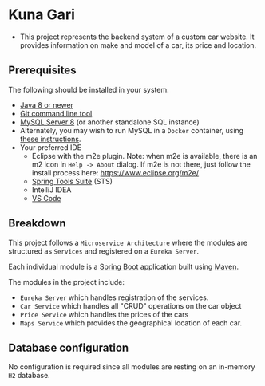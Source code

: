 # Kuna Gari

* This project represents the backend system of a  custom car website. It provides information on make and model of a car, its price and location.

## Prerequisites
The following  should be installed in your system:
* [Java 8 or newer](https://www.oracle.com/technetwork/java/javase/downloads/index.html)
* [Git command line tool](https://help.github.com/articles/set-up-git)
* [MySQL Server 8](https://dev.mysql.com/downloads/mysql/) (or another standalone SQL instance)
* Alternately, you may wish to run MySQL in a `Docker` container, using [these instructions](https://hub.docker.com/_/mysql/).
* Your preferred IDE
    * Eclipse with the m2e plugin. Note: when m2e is available, there is an m2 icon in `Help -> About` dialog. If m2e is
      not there, just follow the install process here: https://www.eclipse.org/m2e/
    * [Spring Tools Suite](https://spring.io/tools) (STS)
    * IntelliJ IDEA
    * [VS Code](https://code.visualstudio.com)


## Breakdown
This project follows a `Microservice Architecture` where the modules are structured as `Services` and registered on a `Eureka Server`.

Each individual module is a [Spring Boot](https://spring.io/guides/gs/spring-boot) application built using [Maven](https://spring.io/guides/gs/maven/).

The modules in the project include:
* `Eureka Server` which handles registration of the services.
* `Car Service` which handles all "CRUD" operations on the car object
* `Price Service` which handles the prices of the cars
* `Maps Service` which provides the geographical location of each car.

## Database configuration
No configuration is required since all modules are resting on an in-memory `H2` database.
